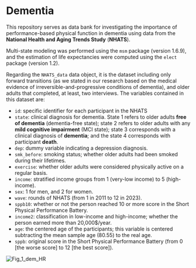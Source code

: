 # Dementia

This repository serves as data bank for investigating the importance of performance-based physical function in dementia using data from the **National Health and Aging Trends Study** (**NHATS**).

Multi-state modeling was performed using the `msm` package (version 1.6.9), and the estimation of life expectancies were computed using the `elect` package (version 1.2).

Regarding the `NHATS_data` data object, it is the dataset including only forward transitions (as we stated in our research based on the medical evidence of irreversible-and-progressive conditions of dementia), and older adults that completed, at least, two interviews. The variables contained in this dataset are:

  +  `id`: specific identifier for each participant in the NHATS
  +  `state`: clinical diagnosis for dementia. State 1 refers to older adults **free of dementia** (dementia-free state); state 2 refers to older adults with any **mild cognitive impairment** (MCI state); state 3 corresponds with a clinical diagnosis of **dementia**; and the state 4 corresponds with participant **death**.
  +  `dep`: dummy variable indicating a depression diagnosis.
  +  `smk_before`: smoking status; whether older adults had been smoked during their lifetimes.
  +  `exercise`: whether older adults were considered physically active on a regular basis.
  +  `income`: stratified income groups from 1 (very-low income) to 5 (high-income).
  +  `sex`: 1 for men, and 2 for women.
  +  `wave`: rounds of NHATS (from 1 in 2011 to 12 in 2023).
  +  `sppb10`: whether or not the person reached 10 or more score in the Short Physical Performance Battery.
  +  `income2`: classification in low-income and high-income; whether the person earned more than 20,000$/year. 
  +  `age`: the centered age of the participants; this variable is centered subtracting the mean sample age (80.55) to the real age.
  +  `sppb`: original score in the Short Physical Performance Battery (from 0 [the worse score] to 12 [the best score]).

   
![Fig_1_dem_HR](https://github.com/dgalgom/Dementia/assets/75797492/d340d6c0-c35a-46da-b40d-54cc402c0727)
